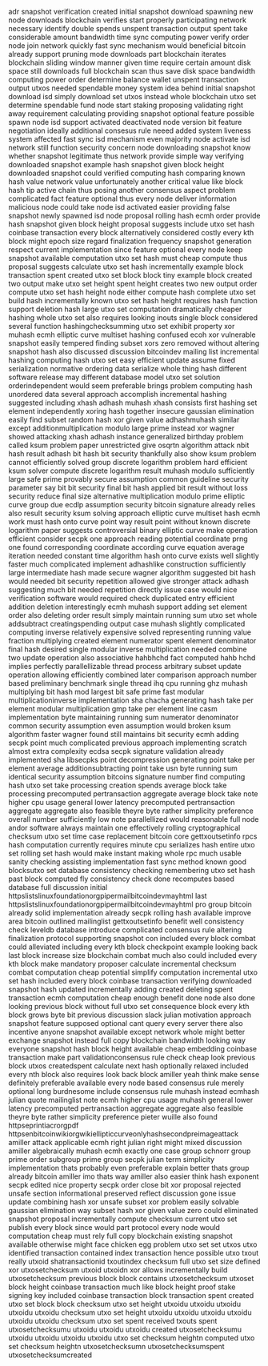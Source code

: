 adr snapshot verification created initial snapshot download spawning new node downloads blockchain verifies start properly participating network necessary identify double spends unspent transaction output spent take considerable amount bandwidth time sync computing power verify order node join network quickly fast sync mechanism would beneficial bitcoin already support pruning mode downloads part blockchain iterates blockchain sliding window manner given time require certain amount disk space still downloads full blockchain scan thus save disk space bandwidth computing power order determine balance wallet unspent transaction output utxos needed spendable money system idea behind initial snapshot download isd simply download set utxos instead whole blockchain utxo set determine spendable fund node start staking proposing validating right away requirement calculating providing snapshot optional feature possible spawn node isd support activated deactivated node version bit feature negotiation ideally additional consesus rule neeed added system liveness system affected fast sync isd mechanism even majority node activate isd network still function security concern node downloading snapshot know whether snapshot legitimate thus network provide simple way verifying downloaded snapshot example hash snapshot given block height downloaded snapshot could verified computing hash comparing known hash value network value unfortunately another critical value like block hash tip active chain thus posing another consensus aspect problem complicated fact feature optional thus every node deliver information malicious node could take node isd activated easier providing false snapshot newly spawned isd node proposal rolling hash ecmh order provide hash snapshot given block height proposal suggests include utxo set hash coinbase transaction every block alternatively considered costly every kth block might epoch size regard finalization frequency snapshot generation respect current implementation since feature optional every node keep snapshot available computation utxo set hash must cheap compute thus proposal suggests calculate utxo set hash incrementally example block transaction spent created utxo set block block tiny example block created two output make utxo set height spent height creates two new output order compute utxo set hash height node either compute hash complete utxo set build hash incrementally known utxo set hash height requires hash function support deletion hash large utxo set computation dramatically cheaper hashing whole utxo set also requires looking inouts single block considered several function hashingchecksumming utxo set exhibit property xor muhash ecmh elliptic curve multiset hashing confused ecoh xor vulnerable snapshot easily tempered finding subset xors zero removed without altering snapshot hash also discussed discussion bitcoindev mailing list incremental hashing computing hash utxo set easy efficient update assume fixed serialization normative ordering data serialize whole thing hash different software release may different database model utxo set solution orderindependent would seem preferable brings problem computing hash unordered data several approach accomplish incremental hashing suggested including xhash adhash muhash xhash consists first hashing set element independently xoring hash together insecure gaussian elimination easily find subset random hash xor given value adhashmuhash similar except additionmultiplication modulo large prime instead xor wagner showed attacking xhash adhash instance generalized birthday problem called ksum problem paper unrestricted give osqrtn algorithm attack nbit hash result adhash bit hash bit security thankfully also show ksum problem cannot efficiently solved group discrete logarithm problem hard efficient ksum solver compute discrete logarithm result muhash modulo sufficiently large safe prime provably secure assumption common guideline security parameter say bit bit security final bit hash applied bit result without loss security reduce final size alternative multiplication modulo prime elliptic curve group due ecdlp assumption security bitcoin signature already relies also result security ksum solving approach elliptic curve multiset hash ecmh work must hash onto curve point way result point without known discrete logarithm paper suggests controversial binary elliptic curve make operation efficient consider secpk one approach reading potential coordinate prng one found corresponding coordinate according curve equation average iteration needed constant time algorithm hash onto curve exists well slightly faster much complicated implement adhashlike construction sufficiently large intermediate hash made secure wagner algorithm suggested bit hash would needed bit security repetition allowed give stronger attack adhash suggesting much bit needed repetition directly issue case would nice verification software would required check duplicated entry efficient addition deletion interestingly ecmh muhash support adding set element order also deleting order result simply maintain running sum utxo set whole addsubtract creatingspending output case muhash slightly complicated computing inverse relatively expensive solved representing running value fraction multiplying created element numerator spent element denominator final hash desired single modular inverse multiplication needed combine two update operation also associative hahbhchd fact computed hahb hchd implies perfectly parallellizable thread process arbitrary subset update operation allowing efficiently combined later comparison approach number based preliminary benchmark single thread ihq cpu running ghz muhash multiplying bit hash mod largest bit safe prime fast modular multiplicationinverse implementation sha chacha generating hash take per element modular multiplication gmp take per element line casm implementation byte maintaining running sum numerator denominator common security assumption even assumption would broken ksum algorithm faster wagner found still maintains bit security ecmh adding secpk point much complicated previous approach implementing scratch almost extra complexity ecdsa secpk signature validation already implemented sha libsecpks point decompression generating point take per element average additionsubtracting point take usn byte running sum identical security assumption bitcoins signature number find computing hash utxo set take processing creation spends average block take processing precomputed pertransaction aggregate average block take note higher cpu usage general lower latency precomputed pertransaction aggregate aggregate also feasible theyre byte rather simplicity preference overall number sufficiently low note parallellized would reasonable full node andor software always maintain one effectively rolling cryptographical checksum utxo set time case replacement bitcoin core gettxoutsetinfo rpcs hash computation currently requires minute cpu serializes hash entire utxo set rolling set hash would make instant making whole rpc much usable sanity checking assisting implementation fast sync method known good blocksutxo set database consistency checking remembering utxo set hash past block computed fly consistency check done recomputes based database full discussion initial httpslistslinuxfoundationorgpipermailbitcoindevmayhtml last httpslistslinuxfoundationorgpipermailbitcoindevmayhtml pro group bitcoin already solid implementation already secpk rolling hash available improve area bitcoin outlined mailinglist gettxoutsetinfo benefit well consistency check leveldb database introduce complicated consensus rule altering finalization protocol supporting snapshot con included every block combat could alleviated including every kth block checkpoint example looking back last block increase size blockchain combat much also could included every kth block make mandatory proposer calculate incremental checksum combat computation cheap potential simplify computation incremental utxo set hash included every block coinbase transaction verifying downloaded snapshot hash updated incrementally adding created deleting spent transaction ecmh computation cheap enough benefit done node also done looking previous block without full utxo set consequence block every kth block grows byte bit previous discussion slack julian motivation approach snapshot feature supposed optional cant query every server there also incentive anyone snapshot available except network whole might better exchange snapshot instead full copy blockchain bandwidth looking way everyone snapshot hash block height available cheap embedding coinbase transaction make part validationconsensus rule check cheap look previous block utxos createdspent calculate next hash optionally relaxed included every nth block also requires look back block amiller yeah think make sense definitely preferable available every node based consensus rule merely optional long burdnesome include consensus rule muhash instead ecmhash julian quote mailinglist note ecmh higher cpu usage muhash general lower latency precomputed pertransaction aggregate aggregate also feasible theyre byte rather simplicity preference pieter wuille also found httpseprintiacrorgpdf httpsenbitcoinwikiorgwikiellipticcurveonlyhashsecondpreimageattack amiller attack applicable ecmh right julian right might mixed discussion amiller algebraically muhash ecmh exactly one case group schnorr group prime order subgroup prime group secpk julian term simplicity implementation thats probably even preferable explain better thats group already bitcoin amiller imo thats way amiller also easier think hash exponent secpk edited nice property secpk order close bit xor proposal rejected unsafe section informational preserved reflect discussion gone issue update combining hash xor unsafe subset xor problem easily solvable gaussian elimination way subset hash xor given value zero could eliminated snapshot proposal incrementally compute checksum current utxo set publish every block since would part protocol every node would computation cheap must rely full copy blockchain existing snapshot available otherwise might face chicken egg problem utxo set set utxos utxo identified transaction contained index transaction hence possible utxo txout really utxoid shatransactionid txoutindex checksum full utxo set size defined xor utxosetchecksum utxoid utxoidn xor allows incrementally build utxosetchecksum previous block block contains utxosetchecksum utxoset block height coinbase transaction much like block height proof stake signing key included coinbase transaction block transaction spent created utxo set block block checksum utxo set height utxoidu utxoidu utxoidu utxoidu utxoidu checksum utxo set height utxoidu utxoidu utxoidu utxoidu utxoidu utxoidu checksum utxo set spent received txouts spent utxosetchecksumu utxoidu utxoidu utxoidu created utxosetchecksumu utxoidu utxoidu utxoidu utxoidu utxo set checksum heightn computed utxo set checksum heightn utxosetchecksumn utxosetchecksumspent utxosetchecksumcreated